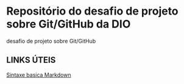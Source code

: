 # Repositório do desafio de projeto sobre Git/GitHub da DIO
desafio de projeto sobre Git/GitHub

## LINKS ÚTEIS
[Sintaxe basica Markdown](https://www.markdownguide.org/basic-syntax/)
